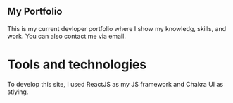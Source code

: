 ## My Portfolio

This is my current devloper portfolio where I show my knowledg, skills, and work. You can also contact me via email. 

# Tools and technologies
To develop this site, I used ReactJS as my JS framework and Chakra UI as stlying. 
